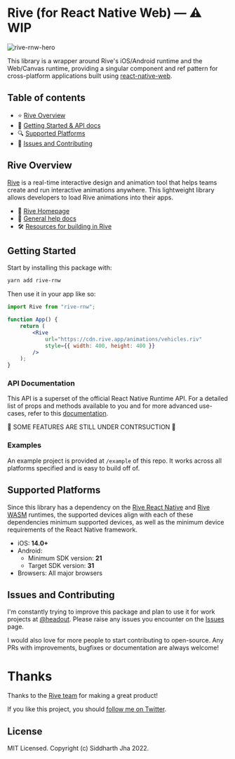 # Rive (for React Native Web) — ⚠️ WIP

![rive-rnw-hero](https://user-images.githubusercontent.com/30227512/197517924-6ac12076-2963-4822-8e61-98e49361a94d.png)

This library is a wrapper around Rive's iOS/Android runtime and the Web/Canvas runtime, providing a singular component and ref pattern for cross-platform applications built using [react-native-web](https://necolas.github.io/react-native-web/).

## Table of contents

-   ⭐ [Rive Overview](#rive-overview)
-   🚀 [Getting Started & API docs](#getting-started)
-   🔍 [Supported Platforms](#supported-platforms)
-   🤝 [Issues and Contributing](#issues-and-contributing)

## Rive Overview

[Rive](https://rive.app) is a real-time interactive design and animation tool that helps teams create and run interactive animations anywhere. This lightweight library allows developers to load Rive animations into their apps.

-   🏡 [Rive Homepage](https://rive.app/)
-   📘 [General help docs](https://help.rive.app/)
-   🛠 [Resources for building in Rive](https://rive.app/resources/)

## Getting Started

Start by installing this package with:

```bash
yarn add rive-rnw
```

Then use it in your app like so:

```jsx
import Rive from "rive-rnw";

function App() {
	return (
		<Rive
			url="https://cdn.rive.app/animations/vehicles.riv"
			style={{ width: 400, height: 400 }}
		/>
	);
}
```

### API Documentation

This API is a superset of the official React Native Runtime API. For a detailed list of props and methods available to you and for more advanced use-cases, refer to this [documentation](https://help.rive.app/runtimes/overview/react-native/props).

🚧 SOME FEATURES ARE STILL UNDER CONTRSUCTION 🚧

### Examples

An example project is provided at `/example` of this repo. It works across all platforms specified and is easy to build off of.

## Supported Platforms

Since this library has a dependency on the [Rive React Native](https://github.com/rive-app/rive-react-native/) and [Rive WASM](https://github.com/rive-app/rive-wasm) runtimes, the supported devices align with each of these dependencies minimum supported devices, as well as the minimum device requirements of the React Native framework.

-   iOS: **14.0+**
-   Android:
    -   Minimum SDK version: **21**
    -   Target SDK version: **31**
-   Browsers: All major browsers

## Issues and Contributing

I'm constantly trying to improve this package and plan to use it for work projects at [@headout](https://github.com/headout). Please raise any issues you encounter on the [Issues](https://github.com/clearlysid/rive-rnw/issues) page.

I would also love for more people to start contributing to open-source. Any PRs with improvements, bugfixes or documentation are always welcome!

# Thanks

Thanks to the [Rive team](https://github.com/rive-app) for making a great product!

If you like this project, you should [follow me on Twitter](https://twitter.com/clearlysid).

## License

MIT Licensed. Copyright (c) Siddharth Jha 2022.
